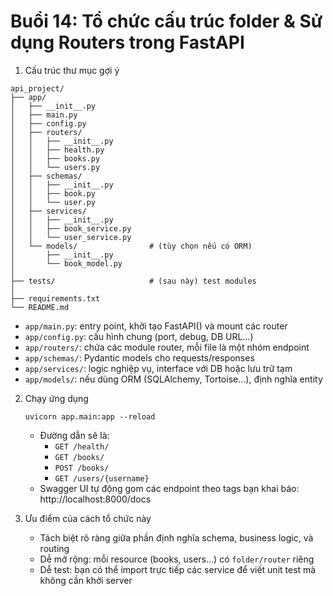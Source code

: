 # Buổi 14: Tổ chức cấu trúc folder & Sử dụng Routers trong FastAPI
1. Cấu trúc thư mục gợi ý
```
api_project/
├── app/
│   ├── __init__.py
│   ├── main.py
│   ├── config.py
│   ├── routers/
│   │   ├── __init__.py
│   │   ├── health.py
│   │   ├── books.py
│   │   └── users.py
│   ├── schemas/
│   │   ├── __init__.py
│   │   ├── book.py
│   │   └── user.py
│   ├── services/
│   │   ├── __init__.py
│   │   ├── book_service.py
│   │   └── user_service.py
│   └── models/                # (tùy chọn nếu có ORM)
│       ├── __init__.py
│       └── book_model.py
│
├── tests/                     # (sau này) test modules
│
├── requirements.txt
└── README.md
```
- `app/main.py`: entry point, khởi tạo FastAPI() và mount các router
- `app/config.py`: cấu hình chung (port, debug, DB URL…)
- `app/routers/`: chứa các module router, mỗi file là một nhóm endpoint
- `app/schemas/`: Pydantic models cho requests/responses
- `app/services/`: logic nghiệp vụ, interface với DB hoặc lưu trữ tạm
- `app/models/`: nếu dùng ORM (SQLAlchemy, Tortoise…), định nghĩa entity

2. Chạy ứng dụng
    ```
    uvicorn app.main:app --reload
    ```
    - Đường dẫn sẽ là:
        - `GET /health/`
        - `GET /books/`
        - `POST /books/`
        - `GET /users/{username}`
    - Swagger UI tự động gom các endpoint theo tags bạn khai báo:
        http://localhost:8000/docs

3. Ưu điểm của cách tổ chức này
    - Tách biệt rõ ràng giữa phần định nghĩa schema, business logic, và routing
    - Dễ mở rộng: mỗi resource (books, users…) có `folder/router` riêng
    - Dễ test: bạn có thể import trực tiếp các service để viết unit test mà không cần khởi server